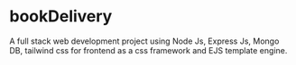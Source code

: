# bookDelivery
A full stack web development project using Node Js,  Express Js, Mongo DB, tailwind css for frontend as a css framework and EJS template engine.
